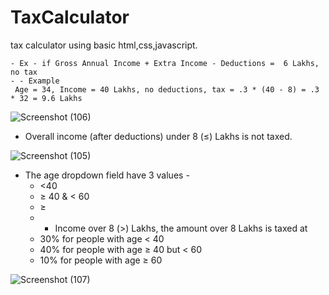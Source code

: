 # TaxCalculator
tax calculator using basic html,css,javascript.

    - Ex - if Gross Annual Income + Extra Income - Deductions =  6 Lakhs, no tax
    - - Example
     Age = 34, Income = 40 Lakhs, no deductions, tax = .3 * (40 - 8) = .3 * 32 = 9.6 Lakhs
![Screenshot (106)](https://github.com/saini31/tax..Calculator/assets/90542901/b2d7047b-ac2d-4802-baae-2f3f97921dc8)


- Overall income (after deductions) under 8 (≤) Lakhs is not taxed.


![Screenshot (105)](https://github.com/saini31/tax..Calculator/assets/90542901/84799c15-90b7-4d99-afb6-3823c7e0bf36)

- The age dropdown field have 3 values -
    - <40
    - ≥ 40 & < 60
    - ≥
    - - Income over 8 (>) Lakhs, the amount over 8 Lakhs is taxed at
    - 30% for people with age < 40
    - 40% for people with age ≥ 40 but < 60
    - 10% for people with age ≥ 60
     
![Screenshot (107)](https://github.com/saini31/tax..Calculator/assets/90542901/70f31472-6ee0-41aa-ba07-5da280f450c9)
